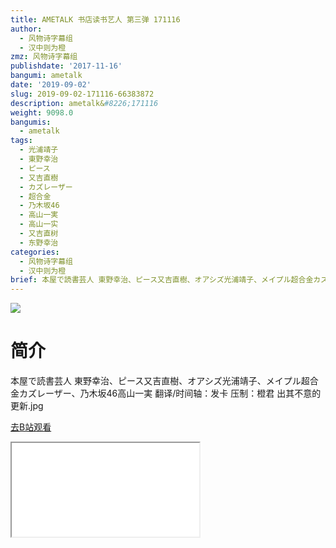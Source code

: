 ```yaml
---
title: AMETALK 书店读书艺人 第三弹 171116
author:
  - 风物诗字幕组
  - 汉中则为橙
zmz: 风物诗字幕组
publishdate: '2017-11-16'
bangumi: ametalk
date: '2019-09-02'
slug: 2019-09-02-171116-66383872
description: ametalk&#8226;171116
weight: 9098.0
bangumis:
  - ametalk
tags:
  - 光浦靖子
  - 東野幸治
  - ピース
  - 又吉直樹
  - カズレーザー
  - 超合金
  - 乃木坂46
  - 高山一実
  - 高山一实
  - 又吉直树
  - 东野幸治
categories:
  - 风物诗字幕组
  - 汉中则为橙
brief: 本屋で読書芸人 東野幸治、ピース又吉直樹、オアシズ光浦靖子、メイプル超合金カズレーザー、乃木坂46高山一実 翻译/时间轴：发卡 压制：橙君 出其不意的更新.jpg
---
```

![](https://raw.githubusercontent.com/tcgriffith/owaraisite/master/static/tmpimg/c8ad453a5848ac7dc3d8da45196b5404e62214bf.jpg.480.jpg)
# 简介  
本屋で読書芸人
東野幸治、ピース又吉直樹、オアシズ光浦靖子、メイプル超合金カズレーザー、乃木坂46高山一実
翻译/时间轴：发卡 压制：橙君
出其不意的更新.jpg  

[去B站观看](https://www.bilibili.com/video/av66383872/)
<div class ="resp-container"><iframe class="testiframe" src="//player.bilibili.com/player.html?aid=66383872"", scrolling="no", allowfullscreen="true" > </iframe></div> 
